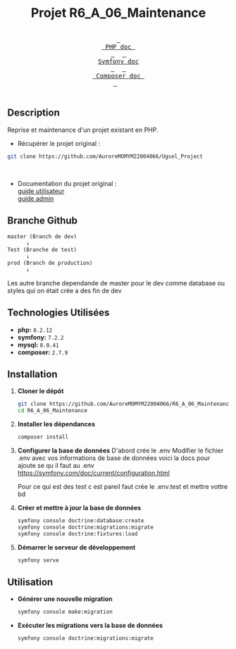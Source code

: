 <div align=center>
  
# Projet R6_A_06_Maintenance

</div>
<div align="center">
  <br>
  <a href="https://www.php.net/manual/en/"><kbd> <br> PHP doc <br> </kbd></a>&ensp;&ensp;
  <a href="https://symfony.com/doc/current/index.html"><kbd> <br> Symfony doc <br> </kbd></a>&ensp;&ensp;
  <a href="https://getcomposer.org/doc/"><kbd> <br> Composer doc <br> </kbd></a>&ensp;&ensp;
</div><br>

## Description
Reprise et maintenance d'un projet existant en PHP. <br>
- Récupérer le projet original :
```bash
git clone https://github.com/AuroreMOMYM22004066/Ugsel_Project
```
<br>

- Documentation du projet original :<br>
<a href="https://github.com/AuroreMOMYM22004066/R6_A_06_Maintenance/blob/master/UgselWeb-Documentation.pdf">guide utilisateur</a> <br>
<a href="https://github.com/AuroreMOMYM22004066/R6_A_06_Maintenance/blob/master/UgselWeb-Documentation-Admin.pdf">guide admin</a>

## Branche Github 

```md
master (Branch de dev)
      ↓     
Test (Branche de test)
      ↓
prod (Branch de production)
      ↓
```

Les autre branche dependande de master pour le dev comme database ou styles qui on était crée a des fin de dev

## Technologies Utilisées

* **php:** `8.2.12`
* **symfony:** `7.2.2`
* **mysql:** `8.0.41`
* **composer:** `2.7.9`

## Installation

1. **Cloner le dépôt**
    ```bash
    git clone https://github.com/AuroreMOMYM22004066/R6_A_06_Maintenance.git
    cd R6_A_06_Maintenance
    ```

2. **Installer les dépendances**
    ```bash
    composer install
    ```

3. **Configurer la base de données**
    D'abord crée le .env
    Modifier le fichier .env avec vos informations de base de données voici la docs pour ajoute se qu il faut au .env
   https://symfony.com/doc/current/configuration.html

    Pour ce qui est des test c est pareil faut crée le .env.test et mettre vottre bd


4. **Créer et mettre à jour la base de données**
    ```bash
    symfony console doctrine:database:create
    symfony console doctrine:migrations:migrate
    symfony console doctrine:fixtures:load
    ```

5. **Démarrer le serveur de développement**
    ```bash
    symfony serve
    ```

## Utilisation

- **Générer une nouvelle migration**
    ```bash
    symfony console make:migration
    ```

- **Exécuter les migrations vers la base de données**
    ```bash
    symfony console doctrine:migrations:migrate
    ```
